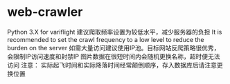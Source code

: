 # web-crawler
Python 3.X
for variflight
建议爬取频率设置为较低水平，减少服务器的负担
It is recommended to set the crawl frequency to a low level to reduce the burden on the server
如需大量访问建议使用IP池。目标网站反爬策略很优秀，会限制IP访问速度和封禁IP
图片数据在很短时间内会随机更换名称，超时便无法访问
注意： 实际起飞时间和实际降落时间经常颠倒顺序，存入数据库后请注意更换位置

